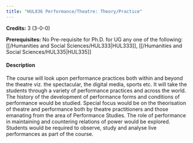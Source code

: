 ```yaml
---
title: "HUL836 Performance/Theatre: Theory/Practice"
---
```

**Credits:** 3 (3-0-0)

**Prerequisites:** No Pre-requisite for Ph.D. for UG any one of the following: [[/Humanities and Social Sciences/HUL333|HUL333]], [[/Humanities and Social Sciences/HUL335|HUL335]]

#### Description
The course will look upon performance practices both within and beyond the theatre viz. the spectacular, the digital media, sports etc. It will take the students through a variety of performance practices and across the world. The history of the development of performance forms and conditions of performance would be studied. Special focus would be on the theorisation of theatre and performance both by theatre practitioners and those emanating from the area of Performance Studies. The role of performance in maintaining and countering relations of power would be explored. Students would be required to observe, study and analyse live performances as part of the course.